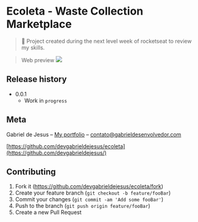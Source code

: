 # Ecoleta - Waste Collection Marketplace

> 📒 Project created during the next level week of rocketseat to review my skills.



> Web preview
![](public/assets/web-preview.gif)



## Release history

* 0.0.1
    * Work in `progress`

## Meta

Gabriel de Jesus – [My portfolio](https://gabrieldesenvolvedor.com/) – contato@gabrieldesenvolvedor.com


[https://github.com/devgabrieldejesus/ecoleta](https://github.com/devgabrieldejesus/)

## Contributing

1. Fork it (<https://github.com/devgabrieldejesus/ecoleta/fork>)
2. Create your feature branch (`git checkout -b feature/fooBar`)
3. Commit your changes (`git commit -am 'Add some fooBar'`)
4. Push to the branch (`git push origin feature/fooBar`)
5. Create a new Pull Request
